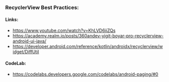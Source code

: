 ### RecyclerView Best Practices:

#### Links:
- https://www.youtube.com/watch?v=KhLVD6iiZQs
- https://academy.realm.io/posts/360andev-yigit-boyar-pro-recyclerview-android-ui-java/
- https://developer.android.com/reference/kotlin/androidx/recyclerview/widget/DiffUtil

#### CodeLab:
- https://codelabs.developers.google.com/codelabs/android-paging/#0
